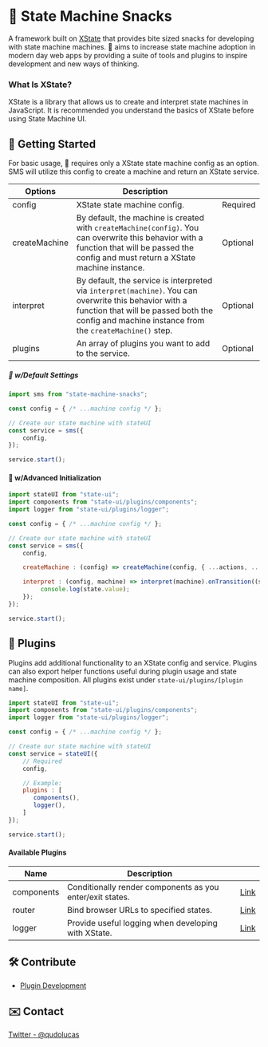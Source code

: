 # 🍕 State Machine Snacks 
A framework built on [XState](https://xstate.js.org/docs/about/concepts.html) that provides bite sized snacks for developing with state machine machines. 🍕 aims to increase state machine adoption in modern day web apps by providing a suite of tools and plugins to inspire development and new ways of thinking.

### What Is XState?
XState is a library that allows us to create and interpret state machines in JavaScript. It is recommended you understand the basics of XState before using State Machine UI. 

## 🚀 Getting Started 
For basic usage, 🍕 requires only a XState state machine config as an option. SMS will utilize this config to create a machine and return an XState service.

| Options     | Description  |              |
| ----------- | -----------  | -----------  | 
| config  | XState state machine config. | Required
| createMachine | By default, the machine is created with `createMachine(config)`. You can overwrite this behavior with a function that will be passed the config and must return a XState machine instance. | Optional
| interpret | By default, the service is interpreted via `interpret(machine)`. You can overwrite this behavior with a function that will be passed both the config and machine instance from the `createMachine()` step. | Optional
| plugins | An array of plugins you want to add to the service. | Optional

##### 🍕 w/Default Settings
```javascript
import sms from "state-machine-snacks";

const config = { /* ...machine config */ };

// Create our state machine with stateUI
const service = sms({
    config,
});

service.start();
```

#### 🍕 w/Advanced Initialization
```javascript
import stateUI from "state-ui";
import components from "state-ui/plugins/components";
import logger from "state-ui/plugins/logger";

const config = { /* ...machine config */ };

// Create our state machine with stateUI
const service = sms({
    config,

    createMachine : (config) => createMachine(config, { ...actions, ...services }),

    interpret : (config, machine) => interpret(machine).onTransition((state) => {
         console.log(state.value);
    });
});

service.start();
```

## 🔌 Plugins
Plugins add additional functionality to an XState config and service. Plugins can also export helper functions useful during plugin usage and state machine composition. All plugins exist under `state-ui/plugins/[plugin name]`.
```javascript
import stateUI from "state-ui";
import components from "state-ui/plugins/components";
import logger from "state-ui/plugins/logger";

const config = { /* ...machine config */ };

// Create our state machine with stateUI
const service = stateUI({
    // Required
    config,

    // Example:
    plugins : [
       components(),
       logger(),
    ]
});

service.start();
```

#### Available Plugins
| Name        | Description                                                  |                       |
| ----------- | -----------                                                  | -----------           |
| components  | Conditionally render components as you enter/exit states.    | [Link](/docs/plugins/components.md)   |
| router      | Bind browser URLs to specified states.                       | [Link](/docs/plugins/router.md)       |
| logger      | Provide useful logging when developing with XState.          | [Link](/docs/plugins/logger.md)       |



## 🛠 Contribute 
- [Plugin Development](/docs/plugin-development.md)

## ✉️ Contact 
[Twitter - @qudolucas](https://twitter.com/qudolucas)
